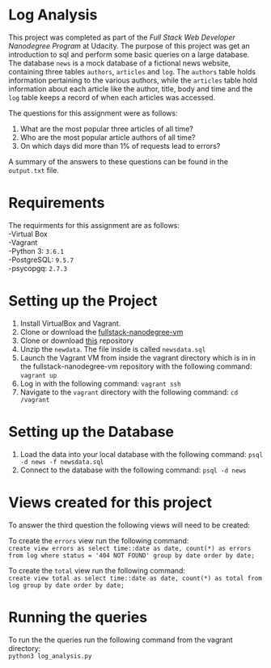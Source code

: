 # Log Analysis
This project was completed as part of the _Full Stack Web Developer Nanodegree Program_ at Udacity. The purpose of this project was get an introduction to sql and perform some basic queries on a large database. The database `news` is a mock database of a fictional news website, containing three tables `authors`, `articles` and `log`. The `authors` table holds information pertaining to the various authors, while the `articles` table hold information about each article like the author, title, body and time and the `log` table keeps a record of when each articles was accessed.

The questions for this assignment were as follows:
1. What are the most popular three articles of all time? 
2. Who are the most popular article authors of all time?
3. On which days did more than 1% of requests lead to errors?  

A summary of the answers to these questions can be found in the `output.txt` file. 

# Requirements
The requirments for this assignment are as follows:  
-Virtual Box  
-Vagrant  
-Python 3: `3.6.1`  
-PostgreSQL: `9.5.7`  
-psycopgq: `2.7.3`  

# Setting up the Project
1. Install VirtualBox and Vagrant.
2. Clone or download the [fullstack-nanodegree-vm](https://github.com/udacity/fullstack-nanodegree-vm) 
3. Clone or download [this](https://github.com/andrew-hart/log_analysis) repository
4. Unzip the `newdata`. The file inside is called `newsdata.sql`
5. Launch the Vagrant VM from inside the vagrant directory which is in in the fullstack-nanodegree-vm repository with the following command: `vagrant up`
6. Log in with the following command: `vagrant ssh`  
7. Navigate to the `vagrant` directory with the following command: `cd /vagrant`

# Setting up the Database
1. Load the data into your local database with the following command: `psql -d news -f newsdata.sql`
2. Connect to the database with the following command: `psql -d news`

# Views created for this project
To answer the third question the following views will need to be created:

To create the `errors` view run the following command:  
`create view errors as select time::date as date, count(*) as errors from log where status = '404 NOT FOUND' group by date order by date;`  

To create the `total` view run the following command:  
`create view total as select time::date as date, count(*) as total from log group by date order by date;`

# Running the queries
To run the the queries run the following command from the vagrant directory:  
`python3 log_analysis.py`


